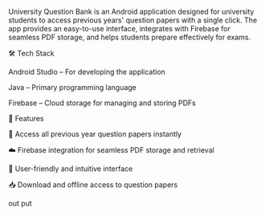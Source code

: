 University Question Bank is an Android application designed for university students to access previous years' question papers with a single click. The app provides an easy-to-use interface, integrates with Firebase for seamless PDF storage, and helps students prepare effectively for exams.

🛠️ Tech Stack

Android Studio – For developing the application

Java – Primary programming language

Firebase – Cloud storage for managing and storing PDFs

🎯 Features

📂 Access all previous year question papers instantly

☁️ Firebase integration for seamless PDF storage and retrieval

📱 User-friendly and intuitive interface

📥 Download and offline access to question papers


out put 
